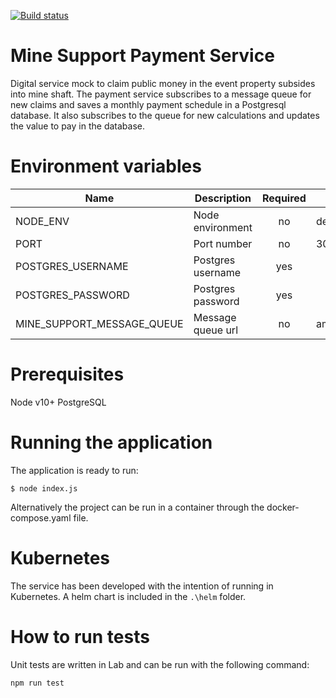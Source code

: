 [![Build status](https://defradev.visualstudio.com/DEFRA_FutureFarming/_apis/build/status/defra-ff-mine-support-payment-service-spike)](https://defradev.visualstudio.com/DEFRA_FutureFarming/_build/latest?definitionId=0)

# Mine Support Payment Service
Digital service mock to claim public money in the event property subsides into mine shaft.  The payment service subscribes to a message queue for new claims and saves a monthly payment schedule in a Postgresql database.  It also subscribes to the queue for new calculations and updates the value to pay in the database.

# Environment variables
|Name|Description|Required|Default|Valid|Notes|
|---|---|:---:|---|---|---|
|NODE_ENV|Node environment|no|development|development,test,production||
|PORT|Port number|no|3004|||
|POSTGRES_USERNAME|Postgres username|yes||||
|POSTGRES_PASSWORD|Postgres password|yes||||
|MINE_SUPPORT_MESSAGE_QUEUE|Message queue url|no|amqp://localhost|||

# Prerequisites
Node v10+
PostgreSQL

# Running the application
The application is ready to run:

`$ node index.js`

Alternatively the project can be run in a container through the docker-compose.yaml file.

# Kubernetes
The service has been developed with the intention of running in Kubernetes.  A helm chart is included in the `.\helm` folder.

# How to run tests
Unit tests are written in Lab and can be run with the following command:

`npm run test`
